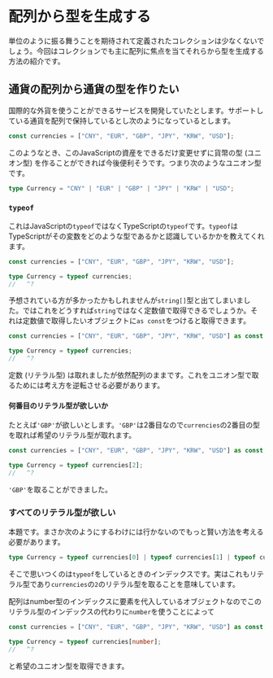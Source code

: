 # 配列から型を生成する

単位のように振る舞うことを期待されて定義されたコレクションは少なくないでしょう。今回はコレクションでも主に配列に焦点を当てそれらから型を生成する方法の紹介です。

## 通貨の配列から通貨の型を作りたい

国際的な外貨を使うことができるサービスを開発していたとします。サポートしている通貨を配列で保持しているとし次のようになっているとします。

```ts twoslash
const currencies = ["CNY", "EUR", "GBP", "JPY", "KRW", "USD"];
```

このようなとき、このJavaScriptの資産をできるだけ変更せずに貨幣の型 (ユニオン型) を作ることができれば今後便利そうです。つまり次のようなユニオン型です。

```ts twoslash
type Currency = "CNY" | "EUR" | "GBP" | "JPY" | "KRW" | "USD";
```

### `typeof`

これはJavaScriptの`typeof`ではなくTypeScriptの`typeof`です。`typeof`はTypeScriptがその変数をどのような型であるかと認識しているかかを教えてくれます。

```ts twoslash
const currencies = ["CNY", "EUR", "GBP", "JPY", "KRW", "USD"];

type Currency = typeof currencies;
//   ^?
```

予想されている方が多かったかもしれませんが`string[]`型と出てしまいました。ではこれをどうすれば`string`ではなく定数値で取得できるでしょうか。それは定数値で取得したいオブジェクトに`as const`をつけると取得できます。

```ts twoslash
const currencies = ["CNY", "EUR", "GBP", "JPY", "KRW", "USD"] as const;

type Currency = typeof currencies;
//   ^?
```

定数 (リテラル型) は取れましたが依然配列のままです。これをユニオン型で取るためには考え方を逆転させる必要があります。

#### 何番目のリテラル型が欲しいか

たとえば`'GBP'`が欲しいとします。`'GBP'`は2番目なので`currencies`の2番目の型を取れば希望のリテラル型が取れます。

```ts twoslash
const currencies = ["CNY", "EUR", "GBP", "JPY", "KRW", "USD"] as const;

type Currency = typeof currencies[2];
//   ^?
```

`'GBP'`を取ることができました。

### すべてのリテラル型が欲しい

本題です。まさか次のようにするわけには行かないのでもっと賢い方法を考える必要があります。

```ts
type Currency = typeof currencies[0] | typeof currencies[1] | typeof currencies[2] | ....
```

そこで思いつくのは`typeof`をしているときのインデックスです。実はこれもリテラル型であり`currencies`の`2`のリテラル型を取ることを意味しています。

配列はnumber型のインデックスに要素を代入しているオブジェクトなのでこのリテラル型のインデックスの代わりに`number`を使うことによって

```ts twoslash
const currencies = ["CNY", "EUR", "GBP", "JPY", "KRW", "USD"] as const;

type Currency = typeof currencies[number];
//   ^?
```

と希望のユニオン型を取得できます。
